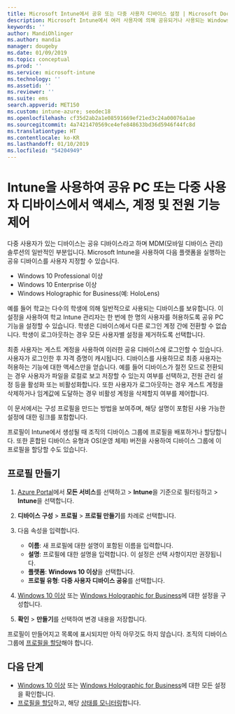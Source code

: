 ```yaml
---
title: Microsoft Intune에서 공유 또는 다중 사용자 디바이스 설정 | Microsoft Docs
description: Microsoft Intune에서 여러 사용자에 의해 공유되거나 사용되는 Windows 10 및 Windows Holographic for Business 디바이스를 추가하고 사용합니다. 모든 설정의 목록 및 Microsoft HoloLens를 비롯한 디바이스에서의 용도를 확인합니다. 게스트 계정 제어, 계정 관리 및 비활성 계정 삭제, 로컬 스토리지에 저장 허용 또는 금지, 전원 설정 및 절전 모드 옵션, 업데이트가 설치되는 시기 선택 및 디바이스 구성 프로필의 교육 환경에서 디바이스 사용
keywords: ''
author: MandiOhlinger
ms.author: mandia
manager: dougeby
ms.date: 01/09/2019
ms.topic: conceptual
ms.prod: ''
ms.service: microsoft-intune
ms.technology: ''
ms.assetid: ''
ms.reviewer: ''
ms.suite: ems
search.appverid: MET150
ms.custom: intune-azure; seodec18
ms.openlocfilehash: cf35d2ab2a1e08591669ef21ed3c24a00076a1ae
ms.sourcegitcommit: 4a7421470569ce4efe848633bd36d5946f44fc8d
ms.translationtype: HT
ms.contentlocale: ko-KR
ms.lasthandoff: 01/10/2019
ms.locfileid: "54204949"
---
```

# <a name="control-access-accounts-and-power-features-on-shared-pc-or-multi-user-devices-using-intune"></a>Intune을 사용하여 공유 PC 또는 다중 사용자 디바이스에서 액세스, 계정 및 전원 기능 제어

다중 사용자가 있는 디바이스는 공유 디바이스라고 하며 MDM(모바일 디바이스 관리) 솔루션의 일반적인 부분입니다. Microsoft Intune을 사용하여 다음 플랫폼을 실행하는 공유 디바이스를 사용자 지정할 수 있습니다.

- Windows 10 Professional 이상
- Windows 10 Enterprise 이상
- Windows Holographic for Business(예: HoloLens)

예를 들어 학교는 다수의 학생에 의해 일반적으로 사용되는 디바이스를 보유합니다. 이 설정을 사용하여 학교 Intune 관리자는 한 번에 한 명의 사용자를 허용하도록 공유 PC 기능을 설정할 수 있습니다. 학생은 디바이스에서 다른 로그인 계정 간에 전환할 수 없습니다. 학생이 로그아웃하는 경우 모든 사용자별 설정을 제거하도록 선택합니다.

최종 사용자는 게스트 계정을 사용하여 이러한 공유 디바이스에 로그인할 수 있습니다. 사용자가 로그인한 후 자격 증명이 캐시됩니다. 디바이스를 사용하므로 최종 사용자는 허용하는 기능에 대한 액세스만을 얻습니다. 예를 들어 디바이스가 절전 모드로 전환되는 경우 사용자가 파일을 로컬로 보고 저장할 수 있는지 여부를 선택하고, 전원 관리 설정 등을 활성화 또는 비활성화합니다. 또한 사용자가 로그아웃하는 경우 게스트 계정을 삭제하거나 임계값에 도달하는 경우 비활성 계정을 삭제할지 여부를 제어합니다.

이 문서에서는 구성 프로필을 만드는 방법을 보여주며, 해당 설명이 포함된 사용 가능한 설정에 대한 링크를 포함합니다.

프로필이 Intune에서 생성될 때 조직의 디바이스 그룹에 프로필을 배포하거나 할당합니다. 또한 혼합된 디바이스 유형과 OS(운영 체제) 버전을 사용하여 디바이스 그룹에 이 프로필을 할당할 수도 있습니다.

## <a name="create-the-profile"></a>프로필 만들기

1. [Azure Portal](https://portal.azure.com)에서 **모든 서비스**를 선택하고 > **Intune**을 기준으로 필터링하고 > **Intune**을 선택합니다.
2. **디바이스 구성** > **프로필** > **프로필 만들기**를 차례로 선택합니다.
3. 다음 속성을 입력합니다.

   - **이름**: 새 프로필에 대한 설명이 포함된 이름을 입력합니다.
   - **설명**: 프로필에 대한 설명을 입력합니다. 이 설정은 선택 사항이지만 권장됩니다.
   - **플랫폼**: **Windows 10 이상**을 선택합니다.
   - **프로필 유형**: **다중 사용자 디바이스 공유**를 선택합니다.

4. [Windows 10 이상](shared-user-device-settings-windows.md) 또는 [Windows Holographic for Business](shared-user-device-settings-windows-holographic.md)에 대한 설정을 구성합니다.

5. **확인** > **만들기**를 선택하여 변경 내용을 저장합니다.

프로필이 만들어지고 목록에 표시되지만 아직 아무것도 하지 않습니다. 조직의 디바이스 그룹에 [프로필을 할당](device-profile-assign.md)해야 합니다.

## <a name="next-steps"></a>다음 단계

- [Windows 10 이상](shared-user-device-settings-windows.md) 또는 [Windows Holographic for Business](shared-user-device-settings-windows-holographic.md)에 대한 모든 설정을 확인합니다.
- [프로필을 할당](device-profile-assign.md)하고, 해당 [상태를 모니터링](device-profile-monitor.md)합니다.